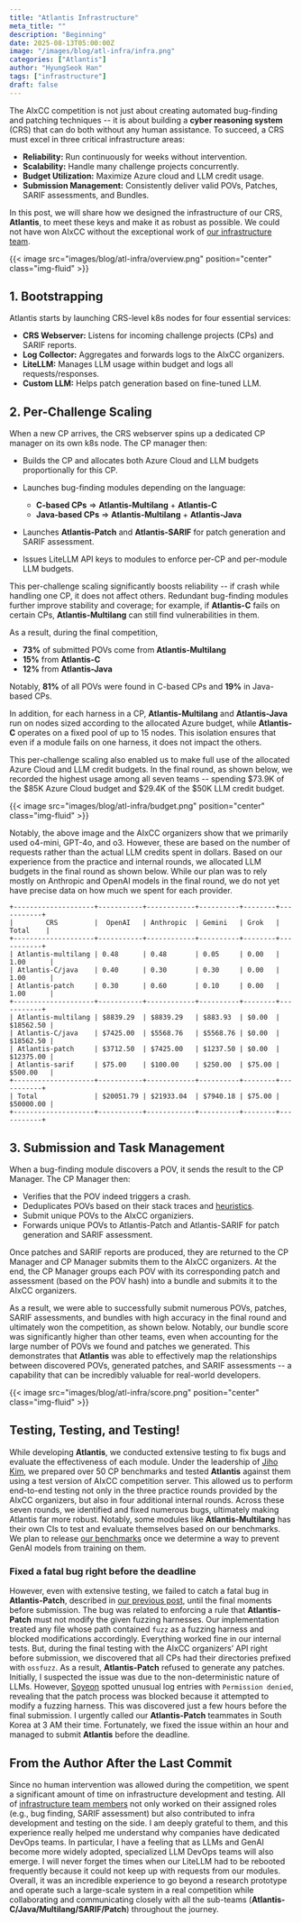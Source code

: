 ```yaml
---
title: "Atlantis Infrastructure"
meta_title: ""
description: "Beginning"
date: 2025-08-13T05:00:00Z
image: "/images/blog/atl-infra/infra.png"
categories: ["Atlantis"]
author: "HyungSeok Han"
tags: ["infrastructure"]
draft: false
---
```


The AIxCC competition is not just about creating automated bug-finding and patching techniques
-- it is about building a **cyber reasoning system** (CRS) that can do both without any human assistance.
To succeed, a CRS must excel in three critical infrastructure areas:
- **Reliability:** Run continuously for weeks without intervention.
- **Scalability:** Handle many challenge projects concurrently.
- **Budget Utilization:** Maximize Azure cloud and LLM credit usage.
- **Submission Management:** Consistently deliver valid POVs, Patches, SARIF assessments, and Bundles.

In this post, we will share how we designed the infrastructure of our CRS, **Atlantis**, to meet these keys and make it as robust as possible.
We could not have won AIxCC without the exceptional work of [our infrastructure team](/authors/#team-infra).

{{< image src="images/blog/atl-infra/overview.png" position="center" class="img-fluid" >}}

## 1. Bootstrapping

Atlantis starts by launching CRS-level k8s nodes for four essential services:
- **CRS Webserver:** Listens for incoming challenge projects (CPs) and SARIF reports.
- **Log Collector:** Aggregates and forwards logs to the AIxCC organizers.
- **LiteLLM:** Manages LLM usage within budget and logs all requests/responses.
- **Custom LLM:** Helps patch generation based on fine-tuned LLM.

## 2. Per-Challenge Scaling

When a new CP arrives, the CRS webserver spins up a dedicated CP manager on its own k8s node. 
The CP manager then:
- Builds the CP and allocates both Azure Cloud and LLM budgets proportionally for this CP.
- Launches bug-finding modules depending on the language:
    - **C-based CPs** => **Atlantis-Multilang** + **Atlantis-C** 
    - **Java-based CPs** => **Atlantis-Multilang** + **Atlantis-Java**

- Launches **Atlantis-Patch** and **Atlantis-SARIF** for patch generation and SARIF assessment.
- Issues LiteLLM API keys to modules to enforce per-CP and per-module LLM budgets.

This per-challenge scaling significantly boosts reliability
-- if crash while handling one CP, it does not affect others.
Redundant bug-finding modules further improve stability and coverage;
for example, if **Atlantis-C** fails on certain CPs, **Atlantis-Multilang** can still find vulnerabilities in them.

As a result, during the final competition, 
- **73%** of submitted POVs come from **Atlantis-Multilang**
- **15%** from **Atlantis-C**
- **12%** from **Atlantis-Java**

Notably, **81%** of all POVs were found in C-based CPs and **19%** in Java-based CPs.

In addition, for each harness in a CP, **Atlantis-Multilang** and **Atlantis-Java** run on nodes sized according to the allocated Azure budget,
while **Atlantis-C** operates on a fixed pool of up to 15 nodes.
This isolation ensures that even if a module fails on one harness, it does not impact the others.

This per-challenge scaling also enabled us to make full use of the allocated Azure Cloud and LLM credit budgets.
In the final round, as shown below, we recorded the highest usage among all seven teams
-- spending $73.9K of the $85K Azure Cloud budget and $29.4K of the $50K LLM credit budget.

{{< image src="images/blog/atl-infra/budget.png" position="center" class="img-fluid" >}}

Notably, the above image and the AIxCC organizers show that we primarily used o4-mini, GPT-4o, and o3.
However, these are based on the number of requests rather than the actual LLM credits spent in dollars.
Based on our experience from the practice and internal rounds, we allocated LLM budgets in the final round as shown below.
While our plan was to rely mostly on Anthropic and OpenAI models in the final round,
we do not yet have precise data on how much we spent for each provider.

```
+--------------------+-----------+------------+----------+--------+-----------+
|        CRS         |  OpenAI   | Anthropic  | Gemini   | Grok   |  Total    |
+--------------------+-----------+------------+----------+--------+-----------+
| Atlantis-multilang | 0.48      | 0.48       | 0.05     | 0.00   | 1.00      |
| Atlantis-C/java    | 0.40      | 0.30       | 0.30     | 0.00   | 1.00      |
| Atlantis-patch     | 0.30      | 0.60       | 0.10     | 0.00   | 1.00      |
+--------------------+-----------+------------+----------+--------+-----------+
| Atlantis-multilang | $8839.29  | $8839.29   | $883.93  | $0.00  | $18562.50 |
| Atlantis-C/java    | $7425.00  | $5568.76   | $5568.76 | $0.00  | $18562.50 |
| Atlantis-patch     | $3712.50  | $7425.00   | $1237.50 | $0.00  | $12375.00 |
| Atlantis-sarif     | $75.00    | $100.00    | $250.00  | $75.00 | $500.00   |
+--------------------+-----------+------------+----------+--------+-----------+
| Total              | $20051.79 | $21933.04  | $7940.18 | $75.00 | $50000.00 |
+--------------------+-----------+------------+----------+--------+-----------+
```

## 3. Submission and Task Management

When a bug-finding module discovers a POV, it sends the result to the CP Manager.
The CP Manager then:
- Verifies that the POV indeed triggers a crash.
- Deduplicates POVs based on their stack traces and [heuristics](https://github.com/Team-Atlanta/aixcc-afc-atlantis/blob/main/example-crs-webservice/cp_manager/cp_manager/pov_dedup.py).
- Submit unique POVs to the AIxCC organiziers.
- Forwards unique POVs to Atlantis-Patch and Atlantis-SARIF for patch generation and SARIF assessment.

Once patches and SARIF reports are produced, they are returned to the CP Manager and CP Manager submits them to the AIxCC organizers.
At the end, the CP Manager groups each POV with its corresponding patch and assessment (based on the POV hash) into a bundle and submits it to the AIxCC organizers.

As a result, we were able to successfully submit numerous POVs, patches, SARIF assessments, and bundles with high accuracy in the final round
and ultimately won the competition, as shown below.
Notably, our bundle score was significantly higher than other teams, even when accounting for the large number of POVs we found and patches we generated.
This demonstrates that **Atlantis** was able to effectively map the relationships between discovered POVs, generated patches, and SARIF assessments
-- a capability that can be incredibly valuable for real-world developers.

{{< image src="images/blog/atl-infra/score.png" position="center" class="img-fluid" >}}

## Testing, Testing, and Testing!
While developing **Atlantis**, we conducted extensive testing to fix bugs and evaluate the effectiveness of each module.
Under the leadership of [Jiho Kim](/authors/jiho-kim), we prepared over 50 CP benchmarks and tested **Atlantis** against them using a test version of AIxCC competition server.
This allowed us to perform end-to-end testing not only in the three practice rounds provided by the AIxCC organizers, but also in four additional internal rounds.
Across these seven rounds, we identified and fixed numerous bugs, ultimately making Atlantis far more robust.
Notably, some modules like **Atlantis-Multilang** has their own CIs to test and evaluate themselves based on our benchmarks.
We plan to release [our benchmarks](https://github.com/Team-Atlanta/aixcc-afc-benchmark/tree/main/projects/aixcc)
once we determine a way to prevent GenAI models from training on them.

### Fixed a fatal bug right before the deadline
However, even with extensive testing, we failed to catch a fatal bug in **Atlantis-Patch**, described in [our previous post](/blog/post-afc/), until the final moments before submission.
The bug was related to enforcing a rule that **Atlantis-Patch** must not modify the given fuzzing harnesses.
Our implementation treated any file whose path contained `fuzz` as a fuzzing harness and blocked modifications accordingly.
Everything worked fine in our internal tests.
But, during the final testing with the AIxCC organizers’ API right before submission, we discovered that all CPs had their directories prefixed with `ossfuzz`. 
As a result, **Atlantis-Patch** refused to generate any patches.
Initially, I suspected the issue was due to the non-deterministic nature of LLMs.
However, [Soyeon](/authors/soyeon-park) spotted unusual log entries with `Permission denied`, revealing that the patch process was blocked because it attempted to modify a fuzzing harness.
This was discovered just a few hours before the final submission.
I urgently called our **Atlantis-Patch** teammates in South Korea at 3 AM their time.
Fortunately, we fixed the issue within an hour and managed to submit **Atlantis** before the deadline.

## From the Author After the Last Commit
Since no human intervention was allowed during the competition, we spent a significant amount of time on infrastructure development and testing.
All of [infrastructure team members](/authors/#team-infra) not only worked on their assigned roles (e.g., bug finding, SARIF assessment) but also contributed to infra development and testing on the side.
I am deeply grateful to them, and this experience really helped me understand why companies have dedicated DevOps teams.
In particular, I have a feeling that as LLMs and GenAI become more widely adopted, specialized LLM DevOps teams will also emerge.
I will never forget the times when our LiteLLM had to be rebooted frequently because it could not keep up with requests from our modules.
Overall, it was an incredible experience to go beyond a research prototype and operate such a large-scale system in a real competition while collaborating and communicating closely with all the sub-teams (**Atlantis-C/Java/Multilang/SARIF/Patch**) throughout the journey.
